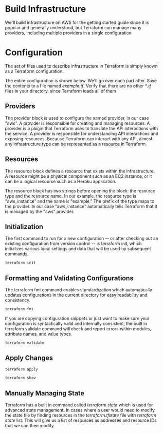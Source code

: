 # Build Infrastructure

We'll build infrastructure on AWS for the getting started guide since it is popular and generally understood, but Terraform can manage many providers, including multiple providers in a single configuration

# Configuration

The set of files used to describe infrastructure in Terraform is simply known as a Terraform configuration. 

The entire configuration is shown below. We'll go over each part after. Save the contents to a file named *example.tf*. Verify that there are no other **.tf* files in your directory, since Terraform loads all of them


## Providers

The provider block is used to configure the named provider, in our case "aws". A provider is responsible for creating and managing resources. A provider is a plugin that Terraform uses to translate the API interactions with the service. A provider is responsible for understanding API interactions and exposing resources. Because Terraform can interact with any API, almost any infrastructure type can be represented as a resource in Terraform.

## Resources

The resource block defines a resource that exists within the infrastructure. A resource might be a physical component such as an EC2 instance, or it can be a logical resource such as a Heroku application.

The resource block has two strings before opening the block: the resource type and the resource name. In our example, the resource type is "aws_instance" and the name is "example." The prefix of the type maps to the provider. In our case "aws_instance" automatically tells Terraform that it is managed by the "aws" provider.

## Initialization

The first command to run for a new configuration -- or after checking out an existing configuration from version control -- is terraform init, which initializes various local settings and data that will be used by subsequent commands.

```sh
terraform init
```

## Formatting and Validating Configurations


The terraform fmt command enables standardization which automatically updates configurations in the current directory for easy readability and consistency.
```sh
terraform fmt
```

If you are copying configuration snippets or just want to make sure your configuration is syntactically valid and internally consistent, the built in terraform validate command will check and report errors within modules, attribute names, and value types.

```sh
terraform validate
```

## Apply Changes
```sh
terraform apply
```

```sh
terraform show
```
## Manually Managing State

Terraform has a built in command called *terraform state* which is used for advanced state management. In cases where a user would need to modify the state file by finding resources in the *terraform.tfstate* file with *terraform state* list. This will give us a list of resources as addresses and resource IDs that we can then modify.
